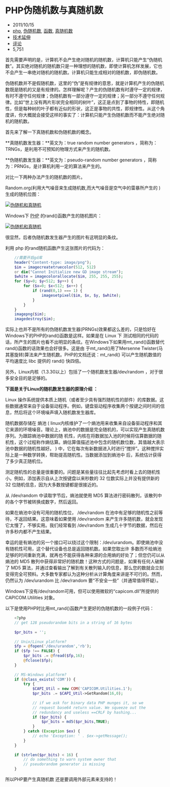 # PHP伪随机数与真随机数 

* 2011/10/15
* [php][0], [伪随机数][1], [函数][2], [真随机数][3]
* [技术延伸][4]
* [评论][5]
* 5,751

首先需要声明的是，计算机不会产生绝对随机的随机数，计算机只能产生“伪随机数”。其实绝对随机的随机数只是一种理想的随机数，即使计算机怎样发展，它也不会产生一串绝对随机的随机数。计算机只能生成相对的随机数，即伪随机数。

伪随机数并不是假随机数，这里的“伪”是有规律的意思，就是计算机产生的伪随机数既是随机的又是有规律的。怎样理解呢？产生的伪随机数有时遵守一定的规律，有时不遵守任何规律；伪随机数有一部分遵守一定的规律；另一部分不遵守任何规律。比如“世上没有两片形状完全相同的树叶”，这正是点到了事物的特性，即随机性，但是每种树的叶子都有近似的形状，这正是事物的共性，即规律性。从这个角度讲，你大概就会接受这样的事实了：计算机只能产生伪随机数而不能产生绝对随机的随机数。

首先来了解一下真随机数和伪随机数的概念。

**真随机数发生器：**英文为：true random number generators ，简称为：TRNGs，是利用不可预知的物理方式来产生的随机数。

**伪随机数发生器：**英文为：pseudo-random number generators ，简称为：PRNGs，是计算机利用一定的算法来产生的。

对比一下两种办法产生的随机数的图片。

Random.org(利用大气噪音来生成随机数,而大气噪音是空气中的雷暴所产生的 )生成的随机位图：

[![伪随机和真随机](http://www.linuxde.net/wp-content/uploads/2011/10/randbitmap_true-300x300.png "伪随机和真随机")](http://www.linuxde.net/wp-content/uploads/2011/10/randbitmap_true.png)

Windows下 [PHP][0] 的rand()函数产生的随机图片：

[![伪随机和真随机](http://www.linuxde.net/wp-content/uploads/2011/10/randbitmap_computer-300x300.png "伪随机和真随机")](http://www.linuxde.net/wp-content/uploads/2011/10/randbitmap_computer.png)

很显然，后者伪随机数发生器产生的图片有这明显的条纹。

利用 php 的rand随机函数产生这张图片的代码为：

```php
    //需要开启gd库
    header("Content-type: image/png");
    $im = imagecreatetruecolor(512, 512)
    or die("Cannot Initialize new GD image stream");
    $white = imagecolorallocate($im, 255, 255, 255);
    for ($y=0; $y<512; $y++) {
        for ($x=0; $x<512; $x++) {
            if (rand(0,1) === 1) {
                imagesetpixel($im, $x, $y, $white);
            }
        }
    }
    imagepng($im);
    imagedestroy($im);
```

实际上也并不是所有的伪随机数发生器(PRNGs)效果都这么差的，只是恰好在Windows下的PHP的rand()函数是这样。如果是在 Linux 下 测试相同的代码的话，所产生的图片也看不出明显的条纹。在Windows下如果用mt_rand()函数替代rand()函数的话效果也会好很多。这是由 于mt_rand()用了Mersenne Twister(马其塞旋转)算法来产生随机数。PHP的文档还说：mt_rand() 可以产生随机数值的平均速度比 libc 提供的 rand() 快四倍。

另外，Linux内核（1.3.30以上）包括了一个随机数发生器/dev/random ，对于很多安全目的是足够的。

**下面是关于Linux的随机数发生器的原理介绍 ：**

Linux 操作系统提供本质上随机（或者至少具有强烈随机性的部件）的库数据。这些数据通常来自于设备驱动程序。例如，键盘驱动程序收集两个按键之间时间的信息，然后将这个环境噪声填入随机数发生器库。

随机数据存储在 熵池 ( linux内核维护了一个熵池用来收集来自设备驱动程序和其它来源的环境噪音。理论上，熵池中的数据是完全随机的，可以实现产生真随机数序列。为跟踪熵池中数据的随 机性，内核在将数据加入池的时候将估算数据的随机性，这个过程称作熵估算。熵估算值描述池中包含的随机数位数，其值越大表示池中数据的随机性越好。 ) 中，它在每次有新数据进入时进行“搅拌”。这种搅拌实际上是一种数学转换，帮助提高随机性。当数据添加到熵池中 后，系统估计获得了多少真正随机位。

测定随机性的总量是很重要的。问题是某些量往往比起先考虑时看上去的随机性小。例如，添加表示自从上次按键盘以来秒数的 32 位数实际上并没有提供新的 32 位随机信息，因为大多数按键都是很接近的。

从 /dev/random 中读取字节后，熵池就使用 MD5 算法进行密码散列，该散列中的各个字节被转换成数字，然后返回。

如果在熵池中没有可用的随机性位， /dev/random 在池中有足够的随机性之前等待，不返回结果。这意味着如果使用 /dev/random 来产生许多随机数，就会发现它太慢了，不够实用。我们经常看到 /dev/random 生成几十字节的数据，然后在许多秒内都不产生结果。

幸运的是有熵池的另一个接口可以绕过这个限制：/dev/urandom。即使熵池中没有随机性可用，这个替代设备也总是返回随机数。如果您取出许 多数而不给熵池足够的时间重新充满，就再也不能获得各种来源的合用熵的好处了；但您仍可以从熵池的 MD5 散列中获得非常好的随机数！这种方式的问题是，如果有任何人破解了 MD5 算法，并通过查看输出了解到有关散列输入的信息，那么您的数就会立刻变得完全可预料。大多数专家都认为这种分析从计算角度来讲是不可行的。然而，仍然认为 /dev/urandom 比 /dev/random 要“不安全一些”（并通常值得怀疑）。

Windows下没有/dev/random可用，但可以使用微软的“capicom.dll”所提供的CAPICOM.Utilities 对象。

以下是使用PHP时比用mt_rand()函数产生更好的伪随机数的一段例子代码：

```php
    <?php
    // get 128 pseudorandom bits in a string of 16 bytes
    
    $pr_bits = '';
    
    // Unix/Linux platform?
    $fp = @fopen('/dev/urandom','rb');
    if ($fp !== FALSE) {
        $pr_bits .= @fread($fp,16);
        @fclose($fp);
    }
    
    // MS-Windows platform?
    if (@class_exists('COM')) {
        try {
            $CAPI_Util = new COM('CAPICOM.Utilities.1');
            $pr_bits .= $CAPI_Util->GetRandom(16,0);
    
            // if we ask for binary data PHP munges it, so we
            // request base64 return value. We squeeze out the
            // redundancy and useless ==CRLF by hashing...
            if ($pr_bits) { 
                $pr_bits = md5($pr_bits,TRUE); 
            }
        } catch (Exception $ex) {
            // echo 'Exception: ' . $ex->getMessage();
        }
    }
    
    if (strlen($pr_bits) < 16) {
        // do something to warn system owner that
        // pseudorandom generator is missing
    }
```

所以PHP要产生真随机数 还是要调用外部元素来支持的！

[0]: http://www.linuxde.net/tag/php
[1]: http://www.linuxde.net/tag/%e4%bc%aa%e9%9a%8f%e6%9c%ba%e6%95%b0
[2]: http://www.linuxde.net/tag/%e5%87%bd%e6%95%b0
[3]: http://www.linuxde.net/tag/%e7%9c%9f%e9%9a%8f%e6%9c%ba%e6%95%b0
[4]: http://www.linuxde.net/category/technical_extension
[5]: http://www.linuxde.net/2011/10/1141.html#respond
